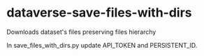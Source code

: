 # dataverse-save-files-with-dirs
Downloads dataset's files preserving files hierarchy

In save_files_with_dirs.py update API_TOKEN and PERSISTENT_ID.
